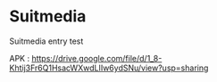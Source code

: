 # Suitmedia
Suitmedia entry test


APK : https://drive.google.com/file/d/1_8-Khtij3Fr6Q1HsacWXwdLIIw6ydSNu/view?usp=sharing 

